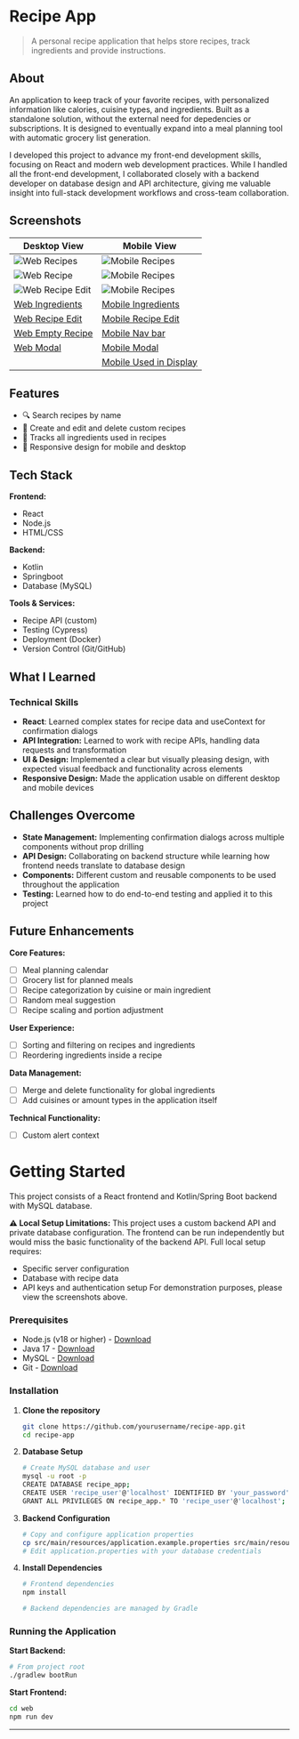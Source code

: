 # Recipe App

> A personal recipe application that helps store recipes, track ingredients and provide instructions.

## About

An application to keep track of your favorite recipes, with personalized information like calories, cuisine types, and ingredients. Built as a standalone solution, without the external need for depedencies or subscriptions.
It is designed to eventually expand into a meal planning tool with automatic grocery list generation.

I developed this project to advance my front-end development skills, focusing on React and modern web development practices. While I handled all the front-end development, I collaborated closely with a backend developer on database design and API architecture, giving me valuable insight into full-stack development workflows and cross-team collaboration.

## Screenshots

| Desktop View | Mobile View |
|--------------|-------------|
|![Web Recipes](./screenshots/WebRecipeList.png)| ![ Mobile Recipes](./screenshots/MobileRecipeList.png)
|![Web Recipe](./screenshots/WebRecipeView.png)| ![Mobile Recipes](./screenshots/MobileRecipeView.png)
|![Web Recipe Edit](./screenshots/WebRecipeEdit.png)| ![Mobile Recipes](./screenshots/MobileRecipeEdit.png)
|[Web Ingredients](./screenshots/WebIngredientList.png)| [Mobile Ingredients](./screenshots/MobileIngredientList.png)
|[Web Recipe Edit](./screenshots/WebRecipeEdit.png)| [Mobile Recipe Edit](./screenshots/MobileRecipeEdit.png)
|[Web Empty Recipe](./screenshots/WebEmptyRecipe.png)| [Mobile Nav bar](./screenshots/MobileNavBar.png) |
|[Web Modal](./screenshots/WebDeleteRecipe.png)| [Mobile Modal](./screenshots/MobileDeleteRecipe.png)
| | [Mobile Used in Display](./screenshots/MobileUsedInDisplay.png)


## Features

- 🔍 Search recipes by name
- 📝 Create and edit and delete custom recipes
- 🛒 Tracks all ingredients used in recipes
- 📱 Responsive design for mobile and desktop

## Tech Stack

**Frontend:**
- React
- Node.js
- HTML/CSS

**Backend:**
- Kotlin
- Springboot
- Database (MySQL)

**Tools & Services:**
- Recipe API (custom)
- Testing (Cypress)
- Deployment (Docker)
- Version Control (Git/GitHub)

## What I Learned

### Technical Skills
- **React**: Learned complex states for recipe data and useContext for confirmation dialogs
- **API Integration:** Learned to work with recipe APIs, handling data requests and transformation
- **UI & Design:** Implemented a clear but visually pleasing design, with expected visual feedback and functionality across elements
- **Responsive Design:** Made the application usable on different desktop and mobile devices

## Challenges Overcome
- **State Management:** Implementing confirmation dialogs across multiple components without prop drilling
- **API Design:** Collaborating on backend structure while learning how frontend needs translate to database design
- **Components:** Different custom and reusable components to be used throughout the application
- **Testing:** Learned how to do end-to-end testing and applied it to this project

## Future Enhancements

**Core Features:**
- [ ] Meal planning calendar
- [ ] Grocery list for planned meals
- [ ] Recipe categorization by cuisine or main ingredient
- [ ] Random meal suggestion
- [ ] Recipe scaling and portion adjustment

**User Experience:**
- [ ] Sorting and filtering on recipes and ingredients
- [ ] Reordering ingredients inside a recipe

**Data Management:**
- [ ] Merge and delete functionality for global ingredients
- [ ] Add cuisines or amount types in the application itself

**Technical Functionality:**
- [ ] Custom alert context

# Getting Started

This project consists of a React frontend and Kotlin/Spring Boot backend with MySQL database.

**⚠️ Local Setup Limitations:** 
This project uses a custom backend API and private database configuration. The frontend can be run independently but would miss the basic functionality of the backend API.
Full local setup requires:
- Specific server configuration
- Database with recipe data
- API keys and authentication setup
For demonstration purposes, please view the screenshots above.

### Prerequisites
- Node.js (v18 or higher) - [Download](https://nodejs.org/)
- Java 17 - [Download](https://www.oracle.com/java/technologies/downloads/)
- MySQL - [Download](https://dev.mysql.com/downloads/installer/)
- Git - [Download](https://git-scm.com/download)

### Installation

1. **Clone the repository**
   ```bash
   git clone https://github.com/yourusername/recipe-app.git
   cd recipe-app
   ```

2. **Database Setup**
   ```bash
   # Create MySQL database and user
   mysql -u root -p
   CREATE DATABASE recipe_app;
   CREATE USER 'recipe_user'@'localhost' IDENTIFIED BY 'your_password';
   GRANT ALL PRIVILEGES ON recipe_app.* TO 'recipe_user'@'localhost';
   ```

3. **Backend Configuration**
   ```bash
   # Copy and configure application properties
   cp src/main/resources/application.example.properties src/main/resources/application.properties
   # Edit application.properties with your database credentials
   ```

4. **Install Dependencies**
   ```bash
   # Frontend dependencies
   npm install
   
   # Backend dependencies are managed by Gradle
   ```

### Running the Application

**Start Backend:**
```bash
# From project root
./gradlew bootRun
```

**Start Frontend:**
```bash
cd web
npm run dev
```
---

